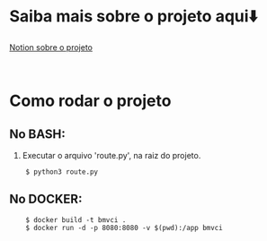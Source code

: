 # Saiba mais sobre o projeto aqui⬇️
[Notion sobre o projeto](https://giant-captain-22a.notion.site/Time-Wizard-161e9b38400e80d1bf11cf399c9a38ba)

<br>

# Como rodar o projeto

## No BASH:

1. Executar o arquivo 'route.py', na raiz do projeto.
```console
    $ python3 route.py
```
## No DOCKER:
```console
    $ docker build -t bmvci .
    $ docker run -d -p 8080:8080 -v $(pwd):/app bmvci
```
